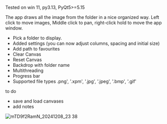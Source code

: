 Tested on win 11, py3.13, PyQt5>=5.15

The app draws all the image from the folder in a nice organized way. 
Left click to move images, Middle click to pan, right-click hold to move the app window.

- Pick a folder to display.
- Added settings (you can now adjust columns, spacing and initial size)
- Add path to favourites
- Clear Canvas
- Reset Canvas
- Backdrop with folder name
- Multithreading
- Progress bar
- Supported file types .png', '.xpm', '.jpg', '.jpeg', '.bmp', '.gif'

to do
- save and load canvases
- add notes

![mTD9f2RamN_20241208_23 38](https://github.com/user-attachments/assets/79a1430d-ba97-4634-8b30-d0f97f892001)

